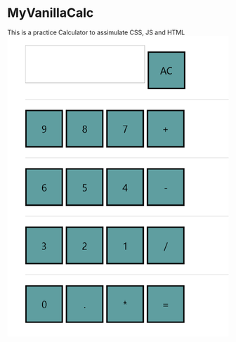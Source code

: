 # MyVanillaCalc
This is a practice Calculator to assimulate CSS, JS and HTML
![Calculator](https://github.com/Irinabez/MyVanillaCalc/blob/master/Calc.png?raw=true "Calculator")
